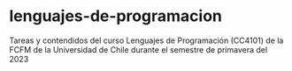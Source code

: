 # lenguajes-de-programacion
Tareas y contendidos del curso Lenguajes de Programación (CC4101) de la FCFM de la Universidad de Chile durante el semestre de primavera del 2023
